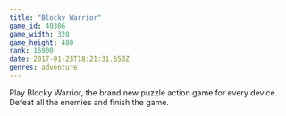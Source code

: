 ```yaml
---
title: "Blocky Warrior"
game_id: 40306
game_width: 320
game_height: 480
rank: 16900
date: 2017-01-23T18:21:31.653Z
genres: adventure
---
```

Play Blocky Warrior, the brand new puzzle action game for every device. Defeat all the enemies and finish the game.
